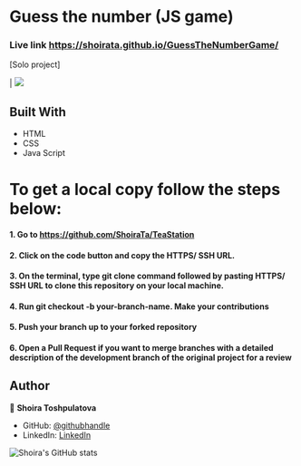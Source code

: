 # Guess the number (JS game)


### Live link https://shoirata.github.io/GuessTheNumberGame/
[Solo project]


 
| ![](./screen1.png) 

## Built With

- HTML
- CSS
- Java Script


# To get a local copy follow the steps below:

#### 1. Go to https://github.com/ShoiraTa/TeaStation
#### 2. Click on the code button and copy the HTTPS/ SSH URL.
#### 3. On the terminal, type git clone command followed by pasting HTTPS/ SSH URL to clone this repository on your local machine.
#### 4. Run git checkout -b your-branch-name. Make your contributions
#### 5. Push your branch up to your forked repository
#### 6. Open a Pull Request if you want to merge branches with a detailed description of the development branch of the original project for a review


## Author

👤 **Shoira Toshpulatova**

- GitHub: [@githubhandle](https://github.com/shoirata)
- LinkedIn: [LinkedIn](https://www.linkedin.com/in/shoira-tashpulatova-bab4a7122/)

![Shoira's GitHub stats](https://github-readme-stats.vercel.app/api?username=shoirata&count_private=true&theme=dark&show_icons=true)
